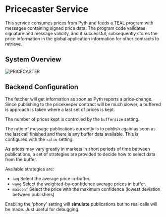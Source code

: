 # Pricecaster Service

This service consumes prices from Pyth and feeds a TEAL program with messages containing signed price data. The program code validates signature and message validity, and if successful, subsequently stores the price information in the global application information for other contracts to retrieve.

## System Overview

![PRICECASTER](https://user-images.githubusercontent.com/4740613/136037362-bed34a49-6b83-42e1-821d-1df3d9a41477.png)


## Backend Configuration

The fetcher will get information as soon as Pyth reports a price-change. Since publishing to the pricekeeper contract will be much slower, a buffered is approach is taken where a last set of prices is kept.

The number of prices kept is controlled by the `buffersize` setting.

The ratio of message publications currently is to publish again as soon as the last call finished and there is any buffer data available. This is configured with the `ratio` setting.

As prices may vary greatly in markets in short periods of time between publications, a set of strategies are provided to decide how to select data from the buffer.

Available strategies are:  
* `avg` Select the average price in-buffer.
* `wavg` Select the weighted-by-confidence average prices in buffer.
* `maxconf` Select the price with the maximum confidence (lowest deviation between publishers)

Enabling the 'phony' setting will **simulate** publications but no real calls will be made. Just useful for debugging.
